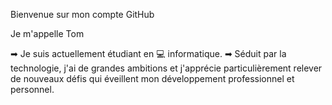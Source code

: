 Bienvenue sur mon compte GitHub

Je m'appelle Tom

➡ Je suis actuellement étudiant en 💻 informatique.
➡ Séduit par la technologie, j'ai de grandes ambitions et j'apprécie particulièrement relever de nouveaux défis qui éveillent mon développement professionnel et personnel.
